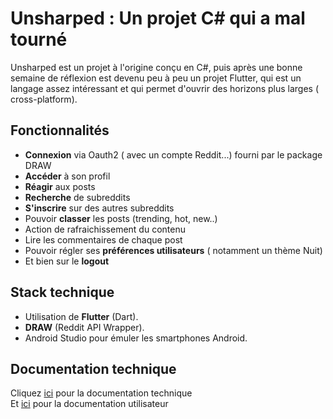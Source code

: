 # Unsharped : Un projet C# qui a mal tourné

Unsharped est un projet à l'origine conçu en C#, puis après une bonne semaine de réflexion est devenu peu à peu un projet Flutter, qui est un langage assez intéressant et qui permet d'ouvrir des horizons plus larges ( cross-platform). 

## Fonctionnalités

- **Connexion** via Oauth2 ( avec un compte Reddit...) fourni par le package DRAW
- **Accéder** à son profil
- **Réagir** aux posts
- **Recherche** de subreddits
- **S'inscrire** sur des autres subreddits
- Pouvoir **classer** les posts (trending, hot, new..) 
- Action de rafraichissement du contenu
- Lire les commentaires de chaque post
- Pouvoir régler ses **préférences utilisateurs** ( notamment un thème Nuit)
- Et bien sur le **logout**

## Stack technique
- Utilisation de **Flutter** (Dart).
- **DRAW** (Reddit API Wrapper).
- Android Studio pour émuler les smartphones Android.

## Documentation technique

Cliquez [ici](https://github.com/EpitechMscProPromo2024/T-DEV-600-LIL-6-1-redditech-david.bugnon/blob/main/docuTech.md) pour la documentation technique <br>
Et [ici]() pour la documentation utilisateur
